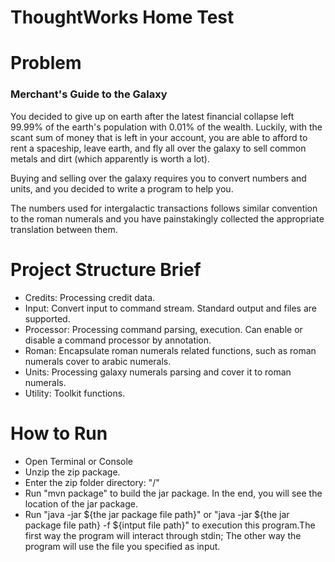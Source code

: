 # ThoughtWorks Home Test
# Problem
### Merchant's Guide to the Galaxy
 
You decided to give up on earth after the latest financial collapse left 99.99% of the earth's population with 0.01% of the wealth. Luckily, with the scant sum of money that is left in your account, you are able to afford to rent a spaceship, leave earth, and fly all over the galaxy to sell common metals and dirt (which apparently is worth a lot).

Buying and selling over the galaxy requires you to convert numbers and units, and you decided to write a program to help you.

The numbers used for intergalactic transactions follows similar convention to the roman numerals and you have painstakingly collected the appropriate translation between them.
# Project Structure Brief
* Credits: Processing credit data.
* Input: Convert input to command stream. Standard output and files are supported.
* Processor: Processing command parsing, execution. Can enable or disable a command processor by annotation.
* Roman: Encapsulate roman numerals related functions, such as roman numerals cover to arabic numerals.
* Units: Processing galaxy numerals parsing and cover it to roman numerals.
* Utility: Toolkit functions.
# How to Run
- Open Terminal or Console
- Unzip the zip package.
- Enter the zip folder directory: "/"
- Run "mvn package" to build the jar package. In the end, you will see the location of the jar package.
- Run "java -jar ${the jar package file path}" or "java -jar ${the jar package file path} -f ${intput file path}" to execution this program.The first way the program will interact through stdin; The other way the program will use the file you specified as input.
